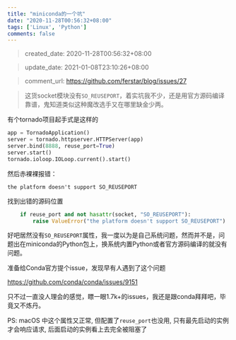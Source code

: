 ```yaml
---
title: "miniconda的一个坑"
date: "2020-11-28T00:56:32+08:00"
tags: ['Linux', 'Python']
comments: false
---
```


> created_date: 2020-11-28T00:56:32+08:00

> update_date: 2021-01-08T23:10:26+08:00

> comment_url: https://github.com/ferstar/blog/issues/27

> 这货socket模块没有`SO_REUSEPORT`，着实坑我不少，还是用官方源码编译靠谱，鬼知道类似这种魔改选手又在哪里缺金少两。

有个tornado项目起手式是这样的

```python
app = TornadoApplication()
server = tornado.httpserver.HTTPServer(app)
server.bind(8888, reuse_port=True)
server.start()
tornado.ioloop.IOLoop.current().start()
```

然后赤裸裸报错：
```
the platform doesn't support SO_REUSEPORT
```

找到出错的源码位置

```python
    if reuse_port and not hasattr(socket, "SO_REUSEPORT"):
        raise ValueError("the platform doesn't support SO_REUSEPORT")
```

好吧居然没有`SO_REUSEPORT`属性，我一度以为是自己系统问题，然而并不是，问题出在miniconda的Python包上，换系统内置Python或者官方源码编译的就没有问题。

准备给Conda官方提个issue，发现早有人遇到了这个问题

https://github.com/conda/conda/issues/9151

只不过一直没人理会的感觉，瞟一眼1.7k+的issues，我还是跟conda拜拜吧，毕竟又不炼丹。

PS: macOS 中这个属性又正常, 但配置了`reuse_port`也没用, 只有最先启动的实例才会响应请求, 后面启动的实例看上去完全被阻塞了